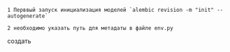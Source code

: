     1 Перввый запуск инициализация моделей `alembic revision -m "init" --autogenerate`

    2 необходимо указать путь для метадаты в файле env.py
создать 